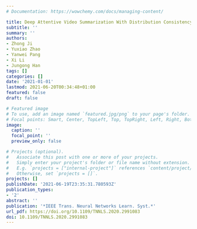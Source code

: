 ```yaml
---
# Documentation: https://wowchemy.com/docs/managing-content/

title: Deep Attentive Video Summarization With Distribution Consistency Learning
subtitle: ''
summary: ''
authors:
- Zhong Ji
- Yuxiao Zhao
- Yanwei Pang
- Xi Li
- Jungong Han
tags: []
categories: []
date: '2021-01-01'
lastmod: 2021-06-20T00:34:48+01:00
featured: false
draft: false

# Featured image
# To use, add an image named `featured.jpg/png` to your page's folder.
# Focal points: Smart, Center, TopLeft, Top, TopRight, Left, Right, BottomLeft, Bottom, BottomRight.
image:
  caption: ''
  focal_point: ''
  preview_only: false

# Projects (optional).
#   Associate this post with one or more of your projects.
#   Simply enter your project's folder or file name without extension.
#   E.g. `projects = ["internal-project"]` references `content/project/deep-learning/index.md`.
#   Otherwise, set `projects = []`.
projects: []
publishDate: '2021-06-19T23:35:31.780593Z'
publication_types:
- '2'
abstract: ''
publication: '*IEEE Trans. Neural Networks Learn. Syst.*'
url_pdf: https://doi.org/10.1109/TNNLS.2020.2991083
doi: 10.1109/TNNLS.2020.2991083
---
```

